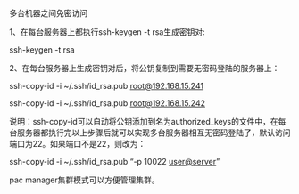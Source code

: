 多台机器之间免密访问

1、在每台服务器上都执行ssh-keygen -t rsa生成密钥对:

ssh-keygen -t rsa

2、在每台服务器上生成密钥对后，将公钥复制到需要无密码登陆的服务器上：

ssh-copy-id -i  ~/.ssh/id_rsa.pub [root@192.168.15.241](mailto:root@192.168.15.241)

ssh-copy-id -i  ~/.ssh/id_rsa.pub [root@192.168.15.242](mailto:root@192.168.15.242)

说明：ssh-copy-id可以自动将公钥添加到名为authorized_keys的文件中，在每台服务器都执行完以上步骤后就可以实现多台服务器相互无密码登陆了，默认访问端口为22。如果端口不是22，则改为：

ssh-copy-id -i ~/.ssh/id_rsa.pub “-p 10022 [user@server](mailto:user@server)”



pac manager集群模式可以方便管理集群。